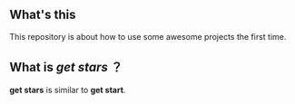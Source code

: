 
## What's this

This repository is about how to use some awesome projects the first time.

## What is *get stars* ？

**get stars** is similar to **get start**.
